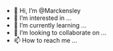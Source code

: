 - 👋 Hi, I’m @Marckensley
- 👀 I’m interested in ...
- 🌱 I’m currently learning ...
- 💞️ I’m looking to collaborate on ...
- 📫 How to reach me ...

<!---
Marckensley/Marckensley is a ✨ special ✨ repository because its `README.md` (this file) appears on your GitHub profile.
You can click the Preview link to take a look at your changes.
--->
